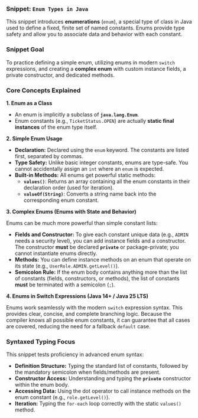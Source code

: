 ### Snippet: `Enum Types in Java`

This snippet introduces **enumerations** (`enum`), a special type of class in Java used to define a fixed, finite set of named constants. Enums provide type safety and allow you to associate data and behavior with each constant.

### Snippet Goal

To practice defining a simple enum, utilizing enums in modern `switch` expressions, and creating a **complex enum** with custom instance fields, a private constructor, and dedicated methods.

### Core Concepts Explained

**1. Enum as a Class**

* An enum is implicitly a subclass of **`java.lang.Enum`**.
* Enum constants (e.g., `TicketStatus.OPEN`) are actually **static final instances** of the enum type itself.

**2. Simple Enum Usage**

* **Declaration:** Declared using the `enum` keyword. The constants are listed first, separated by commas.
* **Type Safety:** Unlike basic integer constants, enums are type-safe. You cannot accidentally assign an `int` where an `enum` is expected.
* **Built-in Methods:** All enums get powerful static methods:
    * **`values()`**: Returns an array containing all the enum constants in their declaration order (used for iteration).
    * **`valueOf(String)`**: Converts a string name back into the corresponding enum constant.

**3. Complex Enums (Enums with State and Behavior)**

Enums can be much more powerful than simple constant lists:

* **Fields and Constructor:** To give each constant unique data (e.g., `ADMIN` needs a security level), you can add instance fields and a constructor. The constructor **must** be declared **`private`** or package-private; you cannot instantiate enums directly.
* **Methods:** You can define instance methods on an enum that operate on its state (e.g., `UserRole.ADMIN.getLevel()`).
* **Semicolon Rule:** If the enum body contains anything more than the list of constants (fields, constructors, or methods), the list of constants **must** be terminated with a semicolon (`;`).

**4. Enums in Switch Expressions (Java 14+ / Java 25 LTS)**

Enums work seamlessly with the modern `switch` expression syntax. This provides clear, concise, and complete branching logic. Because the compiler knows all possible enum constants, it can guarantee that all cases are covered, reducing the need for a fallback `default` case.

### Syntaxed Typing Focus

This snippet tests proficiency in advanced enum syntax:

* **Definition Structure:** Typing the standard list of constants, followed by the mandatory semicolon when fields/methods are present.
* **Constructor Access:** Understanding and typing the **`private`** constructor within the enum body.
* **Accessing Data:** Using the dot operator to call instance methods on the enum constant (e.g., `role.getLevel()`).
* **Iteration:** Typing the `for-each` loop correctly with the static `values()` method.